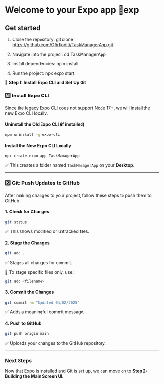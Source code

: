 # Welcome to your Expo app 👋exp

## Get started
1. Clone the repository:
   git clone https://github.com/OfirRoditi/TaskManagerApp.git
2. Navigate into the project:
	 cd TaskManagerApp
3. Install dependencies:
	npm install
   
4. Run the project:
	npx expo start 


**📌 Step 1: Install Expo CLI and Set Up Git**

### **1️⃣ Install Expo CLI**
Since the legacy Expo CLI does not support Node 17+, we will install the new Expo CLI locally.

#### **Uninstall the Old Expo CLI (if installed)**
```sh
npm uninstall -g expo-cli
```

#### **Install the New Expo CLI Locally**
```sh
npx create-expo-app TaskManagerApp
```
✅ This creates a folder named `TaskManagerApp` on your **Desktop**.

---

### **2️⃣ Git: Push Updates to GitHub**
After making changes to your project, follow these steps to push them to GitHub.

#### **1. Check for Changes**
```sh
git status
```
✅ This shows modified or untracked files.

#### **2. Stage the Changes**
```sh
git add .
```
✅ Stages all changes for commit.

📌 To stage specific files only, use:
```sh
git add <filename>
```

#### **3. Commit the Changes**
```sh
git commit -m "Updated 04/02/2025"
```
✅ Adds a meaningful commit message.

#### **4. Push to GitHub**
```sh
git push origin main
```
✅ Uploads your changes to the GitHub repository.

---

### **Next Steps**
Now that Expo is installed and Git is set up, we can move on to **Step 2: Building the Main Screen UI**.
